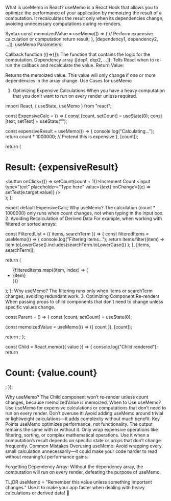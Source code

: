 
What is useMemo in React?
useMemo is a React Hook that allows you to optimize the performance of your application by memoizing the result of a computation. It recalculates the result only when its dependencies change, avoiding unnecessary computations during re-renders.

Syntax
const memoizedValue = useMemo(() => {
    // Perform expensive calculation or computation
    return result;
}, [dependency1, dependency2, ...]);
useMemo Parameters:

Callback function (()=>{}): The function that contains the logic for the computation.
Dependency array ([dep1, dep2, ...]): Tells React when to re-run the callback and recalculate the value.
Return Value:

Returns the memoized value. This value will only change if one or more dependencies in the array change.
Use Cases for useMemo
1. Optimizing Expensive Calculations
When you have a heavy computation that you don't want to run on every render unless required.

import React, { useState, useMemo } from "react";

const ExpensiveCalc = () => {
  const [count, setCount] = useState(0);
  const [text, setText] = useState("");

  const expensiveResult = useMemo(() => {
    console.log("Calculating...");
    return count * 1000000; // Pretend this is expensive
  }, [count]);

  return (
    <div>
      <h1>Result: {expensiveResult}</h1>
      <button onClick={() => setCount(count + 1)}>Increment Count</button>
      <input
        type="text"
        placeholder="Type here"
        value={text}
        onChange={(e) => setText(e.target.value)}
      />
    </div>
  );
};

export default ExpensiveCalc;
Why useMemo?
The calculation (count * 1000000) only runs when count changes, not when typing in the input box.
2. Avoiding Recalculation of Derived Data
For example, when working with filtered or sorted arrays:

const FilteredList = ({ items, searchTerm }) => {
  const filteredItems = useMemo(() => {
    console.log("Filtering items...");
    return items.filter((item) =>
      item.toLowerCase().includes(searchTerm.toLowerCase())
    );
  }, [items, searchTerm]);

  return (
    <ul>
      {filteredItems.map((item, index) => (
        <li key={index}>{item}</li>
      ))}
    </ul>
  );
};
Why useMemo?
The filtering runs only when items or searchTerm changes, avoiding redundant work.
3. Optimizing Component Re-renders
When passing props to child components that don’t need to change unless specific values change.

const Parent = () => {
  const [count, setCount] = useState(0);

  const memoizedValue = useMemo(() => ({ count }), [count]);

  return <Child value={memoizedValue} />;
};

const Child = React.memo(({ value }) => {
  console.log("Child rendered");
  return <h1>Count: {value.count}</h1>;
});

Why useMemo?
The Child component won’t re-render unless count changes, because memoizedValue is memoized.
When to Use useMemo?
Use useMemo for expensive calculations or computations that don’t need to run on every render.
Don’t overuse it! Avoid adding useMemo around trivial or lightweight calculations—it adds complexity without much benefit.
Key Points
useMemo optimizes performance, not functionality. The output remains the same with or without it.
Only wrap expensive operations like filtering, sorting, or complex mathematical operations.
Use it when a computation’s result depends on specific state or props that don’t change frequently.
Common Mistakes
Overusing useMemo:
Avoid wrapping every small calculation unnecessarily—it could make your code harder to read without meaningful performance gains.

Forgetting Dependency Array:
Without the dependency array, the computation will run on every render, defeating the purpose of useMemo.

TL;DR
useMemo = "Remember this value unless something important changes." Use it to make your app faster when dealing with heavy calculations or derived data! 🚀